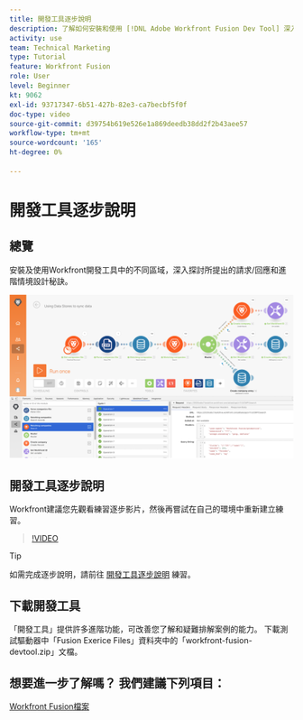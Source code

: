 ```yaml
---
title: 開發工具逐步說明
description: 了解如何安裝和使用 [!DNL Adobe Workfront Fusion Dev Tool] 深入探討進階情境設計技巧。
activity: use
team: Technical Marketing
type: Tutorial
feature: Workfront Fusion
role: User
level: Beginner
kt: 9062
exl-id: 93717347-6b51-427b-82e3-ca7becbf5f0f
doc-type: video
source-git-commit: d39754b619e526e1a869deedb38dd2f2b43aee57
workflow-type: tm+mt
source-wordcount: '165'
ht-degree: 0%

---
```


# 開發工具逐步說明

## 總覽

安裝及使用Workfront開發工具中的不同區域，深入探討所提出的請求/回應和進階情境設計秘訣。

![Fusion案例的影像和開發工具](assets/troubleshooting-and-error-handling-1.png)

## 開發工具逐步說明

Workfront建議您先觀看練習逐步影片，然後再嘗試在自己的環境中重新建立練習。

>[!VIDEO](https://video.tv.adobe.com/v/335303/?quality=12)

>[!TIP]
>
>如需完成逐步說明，請前往 [開發工具逐步說明](https://experienceleague.adobe.com/docs/workfront-learn/tutorials-workfront/fusion/exercises/devtool.html?lang=en) 練習。


## 下載開發工具

「開發工具」提供許多進階功能，可改善您了解和疑難排解案例的能力。 下載測試驅動器中「Fusion Exerice Files」資料夾中的「workfront-fusion-devtool.zip」文檔。



## 想要進一步了解嗎？ 我們建議下列項目：

[Workfront Fusion檔案](https://experienceleague.adobe.com/docs/workfront/using/adobe-workfront-fusion/workfront-fusion-2.html?lang=en)
